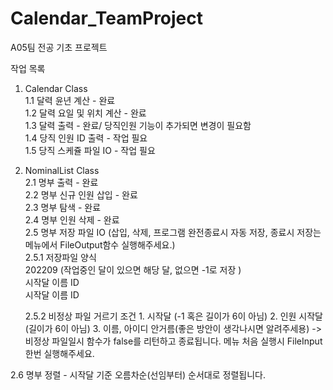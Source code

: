 # Calendar_TeamProject
A05팀 전공 기초 프로젝트

작업 목록
1. Calendar Class  
  1.1 달력 윤년 계산 - 완료  
  1.2 달력 요일 및 위치 계산 - 완료  
  1.3 달력 출력 - 완료/ 당직인원 기능이 추가되면 변경이 필요함  
  1.4 당직 인원 ID 출력 - 작업 필요  
  1.5 당직 스케쥴 파일 IO - 작업 필요  

2. NominalList Class  
  2.1 명부 출력 - 완료  
  2.2 명부 신규 인원 삽입 - 완료  
  2.3 명부 탐색 - 완료  
  2.4 명부 인원 삭제 - 완료  
  2.5 명부 저장 파일 IO (삽입, 삭제, 프로그램 완전종료시 자동 저장, 종료시 저장는 메뉴에서 FileOutput함수 실행해주세요.)   
      2.5.1 저장파일 양식  
         202209 (작업중인 달이 있으면 해당 달,  없으면 -1로 저장 )  
         시작달 이름 ID  
         시작달 이름 ID  
      
      2.5.2 비정상 파일 거르기 조건
        1. 시작달 (-1 혹은 길이가 6이 아님)
        2. 인원 시작달(길이가 6이 아님)
        3. 이름, 아이디 안거름(좋은 방안이 생각나시면 알려주세용)
        ->비정상 파일일시 함수가 false를 리턴하고 종료됩니다. 메뉴 처음 실행시 FileInput한번 실행해주세요.
        
  2.6 명부 정렬 - 시작달 기준 오름차순(선임부터) 순서대로 정렬됩니다.
